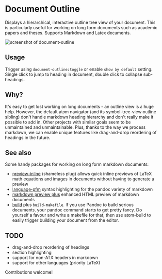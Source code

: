 # Document Outline

Displays a hierarchical, interactive outline tree view of your document. This is particularly useful for working on long form documents such as academic papers and theses. Supports Markdown and Latex documents.

![screenshot of document-outline](https://raw.githubusercontent.com/mangecoeur/document-outline/master/document-outline-screenshot.png)

## Usage

Trigger using `document-outline:toggle` or enable `show by default` setting. Single click to jump to heading in document, double click to collapse sub-headings.


## Why?

It's easy to get lost working on long documents - an outline view is a huge help. However, the default atom navigator (and its symbol-tree-view outline sibling) don't handle markdown heading hierarchy and don't really make it possible to add in. Other projects with similar goals seem to be unmaintained and unmaintainable. Plus, thanks to the way we process markdown, we can enable unique features like drag-and-drop reordering of headings in the future.

## See also

Some handy packages for working on long form markdown documents:

- [preview-inline](https://atom.io/packages/preview-inline) (shameless plug) allows quick inline previews of LaTeX math equations and images in documents without having to generate a preview
- [language-pfm](https://atom.io/packages/language-pfm) syntax highlighting for the pandoc variety of markdown
- [markdown preview plus](https://atom.io/packages/markdown-preview-plus) enhanced HTML preview of markdown documents
- [build](https://atom.io/packages/build) plus `build-makefile`. If you use Pandoc to build serious documents, your pandoc command starts to get pretty fancy. Do yourself a favour and write a makefile for that, then use atom-build to easily trigger building your document from the editor.


## TODO

- drag-and-drop reordering of headings
- section highlighting
- support for non-ATX headers in markdown
- support for other languages (priority LaTeX)

Contributions welcome!
